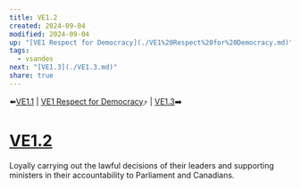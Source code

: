 ```yaml
---
title: VE1.2
created: 2024-09-04
modified: 2024-09-04
up: "[VE1 Respect for Democracy](./VE1%20Respect%20for%20Democracy.md)"
tags:
  - vsandes
next: "[VE1.3](./VE1.3.md)"
share: true
---
```

⬅️[VE1.1](./VE1.1.md) | [VE1 Respect for Democracy](./VE1%20Respect%20for%20Democracy.md)⤴️ | [VE1.3](./VE1.3.md)➡️
# [VE1.2](VE1.2.md)
Loyally carrying out the lawful decisions of their leaders and supporting ministers in their accountability to Parliament and Canadians.
